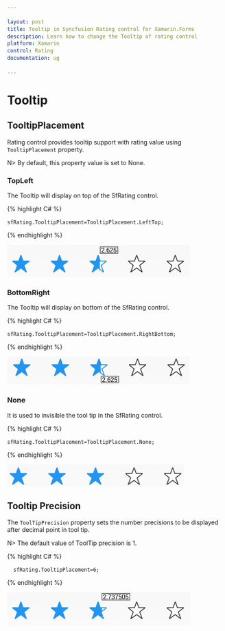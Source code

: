 ```yaml
---

layout: post
title: Tooltip in Syncfusion Rating control for Xamarin.Forms
description: Learn how to change the Tooltip of rating control
platform: Xamarin
control: Rating
documentation: ug

---
```



# Tooltip

## TooltipPlacement

Rating control provides tooltip support with rating value using `TooltipPlacement` property. 

N> By default, this property value is set to None.

### TopLeft 

The Tooltip will display on top of the SfRating control. 

{% highlight C# %}

	sfRating.TooltipPlacement=TooltipPlacement.LeftTop;

{% endhighlight %} 

![](images/topLeft.jpg) 

### BottomRight

The Tooltip will display on bottom of the SfRating control.

{% highlight C# %}

	sfRating.TooltipPlacement=TooltipPlacement.RightBottom;

{% endhighlight %}

![](images/rightBottom.jpg)

### None

It is used to invisible the tool tip in the SfRating control.

{% highlight C# %}

	sfRating.TooltipPlacement=TooltipPlacement.None;

{% endhighlight %}

![](images/null.jpg)

## Tooltip Precision

The `ToolTipPrecision` property sets the number precisions to be displayed after decimal point in tool tip. 

N> The default value of ToolTip precision is 1.

{% highlight C# %}

      sfRating.TooltipPlacement=6;

{% endhighlight %}

![](images/toolTipPrecision.jpg)